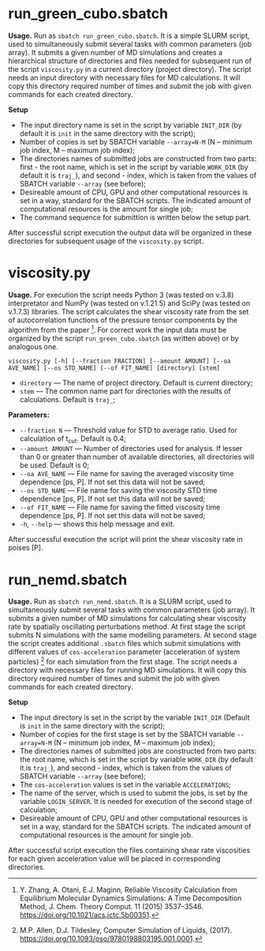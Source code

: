 # run_green_cubo.sbatch
**Usage.**
Run as `sbatch run_green_cubo.sbatch`. It is a simple SLURM script, used to simultaneously submit several tasks with common parameters (job array). It submits a given number of MD simulations and creates a hierarchical structure of directories and files needed for subsequent run of the script `viscosity.py` in a current directory (project directory). The script needs an input directory with necessary files for MD calculations. It will copy this directory required number of times and submit the job with given commands for each created directory.

**Setup**
*	The input directory name is set in the script by variable `INIT_DIR` (by default it is `init` in the same directory with the script);
*	Number of copies is set by SBATCH variable `--array=N-M` (N – minimum job index, М – maximum job index);
*	The directories names of submitted jobs are constructed from two parts: first - the root name, which is set in the script by variable `WORK_DIR` (by default it is `traj_`), and second - index, which is taken from the values of SBATCH variable `--array` (see before);
*	Desireable amount of CPU, GPU and other computational resources is set in a way, standard for the SBATCH scripts. The indicated amount of computational resources is the amount for single job;
*	The command sequence for submittion is written below the setup part.

After successful script execution the output data will be organized in these directories for subsequent usage of the `viscosity.py` script. 

# viscosity.py
**Usage.**
For execution the script needs Python 3 (was tested on v.3.8) interpretator and NumPy (was tested on v.1.21.5) and SciPy (was tested on v.1.7.3) libraries. The script calculates the shear viscosity rate from the set of autocorrelation functions of the pressure tensor components by the algorithm from the paper [^Zhang2015]. For correct work the input data must be organized by the script `run_green_cubo.sbatch` (as written above) or by analogous one. 

`viscosity.py [-h] [--fraction FRACTION] [--amount AMOUNT] [--oa AVE_NAME] [--os STD_NAME] [--of FIT_NAME] [directory] [stem]`
* `directory` — The name of project directory. Default is current directory;
* `stem`  — The common name part for directories with the results of calculations. Default is `traj_`;

**Parameters:**
* `--fraction N` — Threshold value for STD to average ratio. Used for calculation of t<sub>cut</sub>. Default is 0.4;
*	`--amount AMOUNT` — Number of directories used for analysis. If lesser than 0 or greater than number of available directories, all directories will be used. Default is 0;
* `--oa AVE_NAME` — File name for saving the averaged viscosity time dependence [ps, P]. If not set this data will not be saved;
*	`--os STD_NAME` — File name for saving the viscosity STD time dependence [ps, P]. If not set this data will not be saved;
* `--of FIT_NAME` — File name for saving the fitted viscosity time dependence [ps, P]. If not set this data will not be saved;
* `-h`, `--help` — shows this help message and exit.

After successful execution the script will print the shear viscosity rate in poises [P]. 
 
# run_nemd.sbatch
**Usage.**
Run as `sbatch run_nemd.sbatch`. It is a SLURM script, used to simultaneously submit several tasks with common parameters (job array). It submits a given number of MD simulations for calculating shear viscosity rate by spatially oscillating perturbations method. At first stage the script submits N simulations with the same modelling parameters. At second stage the script creates additional `.sbatch` files which submit simulations with different values of `cos-acceleration` parameter (acceleration of system particles) [^AllenCSL] for each simulation from the first stage. The script needs a directory with necessary files for running MD simulations. It will copy this directory required number of times and submit the job with given commands for each created directory.

**Setup**
* The input directory is set in the script by the variable `INIT_DIR` (Default is `init` in the same directory with the script);
* Number of copies for the first stage is set by the SBATCH variable `--array=N-M` (N – minimum job index, М – maximum job index);
* The directories names of submitted jobs are constructed from two parts: the root name, which is set in the script by variable `WORK_DIR` (by default it is `traj_`), and second - index, which is taken from the values of SBATCH variable `--array` (see before);
* The `cos-acceleration` values is set in the variable `ACCELERATIONS`;
* The name of the server, which is used to submit the jobs, is set by the variable `LOGIN_SERVER`. It is needed for execution of the second stage of calculation;
* Desireable amount of CPU, GPU and other computational resources is set in a way, standard for the SBATCH scripts. The indicated amount of computational resources is the amount for single job.

After successful script execution the files containing shear rate viscosities for each given acceleration value will be placed in corresponding directories. 

[^Zhang2015]: Y. Zhang, A. Otani, E.J. Maginn, Reliable Viscosity Calculation from Equilibrium Molecular Dynamics Simulations: A Time Decomposition Method, J. Chem. Theory Comput. 11 (2015) 3537–3546. https://doi.org/10.1021/acs.jctc.5b00351.

[^AllenCSL]: M.P. Allen, D.J. Tildesley, Computer Simulation of Liquids, (2017). https://doi.org/10.1093/oso/9780198803195.001.0001.

